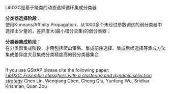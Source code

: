 LibD3C是基于聚类的动态选择循环集成分类器

<b>分类器选择阶段：</b><br/>
  使用K-means/Affinity Propagation，从1000多个未经过参数调优的弱分类器中选择出少量的，差异度大(最小错分交集)的弱分类器；

<b>分类器集成阶段：</b><br/>
  在分类器集成阶段，才用包括爬山策略、集成前序选择、集成后续选择等集成方法集成差异度大且集成分类精度高的弱分类器集合
  
<br/>
If you use GStrAP please cite the following paper:<br/>
<a href="http://www.sciencedirect.com/science/article/pii/S0925231213007959"><em>LibD3C: Ensemble classifiers with a clustering and dynamic selection strategy</a></em>
Chen Lin, Wenqiang Chen, Cheng Qiu, Yunfeng Wu, Sridhar Krishnan, Quan Zou
